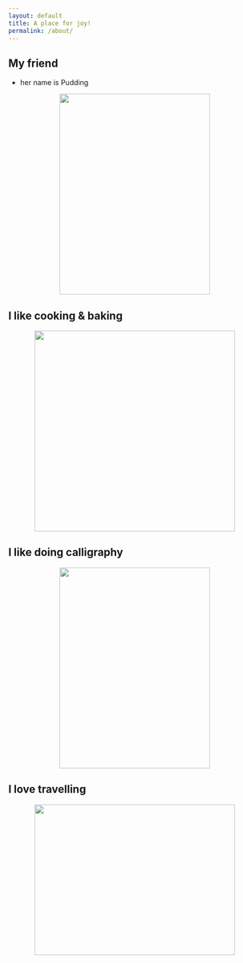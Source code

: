 ```yaml
---
layout: default
title: A place for joy!
permalink: /about/
---
```

## My friend
 * her name is Pudding
 <p align="center">
  <img width="300" height="400" src="/img/puding.jpg">
</p>

## I like cooking & baking
<p align="center">
  <img width="400" height="400" src="/img/cake.JPG">
</p>

## I like doing calligraphy
<p align="center">
  <img width="300" height="400" src="/img/caligraphy.JPG">
</p>

## I love travelling
<p align="center">
  <img width="400" height="300" src="/img/dolphin.JPG">
</p>

